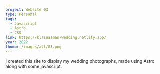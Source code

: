 ```yaml
---
project: Website 03
type: Personal
tags:
  - Javascript
  - Astro
  - CSS
link: https://klasnasman-wedding.netlify.app/
year: 2022
thumb: /images/all/03.png
---
```


I created this site to display my wedding photographs, made using Astro along with some javascript.
